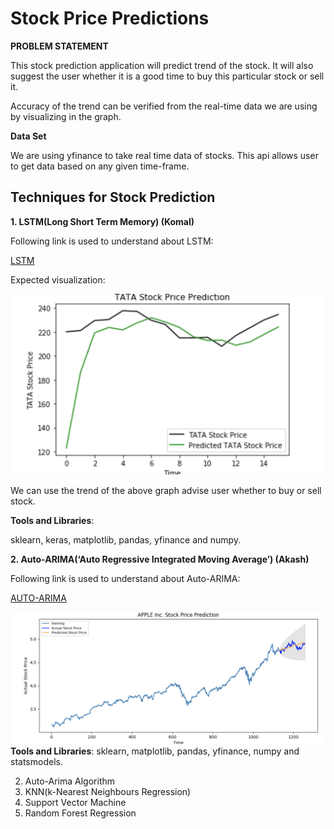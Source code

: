 # Stock Price Predictions

**PROBLEM STATEMENT**

This stock prediction application will predict trend of the stock. It will also suggest the user whether it is a good time to buy this particular stock or sell it. 

Accuracy of the trend can be verified from the real-time data we are using by visualizing in the graph.

**Data Set**

We are using yfinance to take real time data of stocks. This api allows user to get data based on any given time-frame.

## Techniques for Stock Prediction

**1. LSTM(Long Short Term Memory) (Komal)**

Following link is used to understand about LSTM:

[LSTM](https://colah.github.io/posts/2015-08-Understanding-LSTMs/)

Expected visualization:

![picture](images/lstm_stock_trend.png)

We can use the trend of the above graph advise user whether to buy or sell stock.

**Tools and Libraries**:

sklearn, keras, matplotlib, pandas, yfinance and numpy.

**2. Auto-ARIMA(‘Auto Regressive Integrated Moving Average’) (Akash)**

Following link is used to understand about Auto-ARIMA:

[AUTO-ARIMA](https://www.machinelearningplus.com/time-series/arima-model-time-series-forecasting-python/#:~:text=ARIMA%2C%20short%20for%20'AutoRegressive%20Integrated,to%20predict%20the%20future%20values)

![picture](images/Auto_ARIMA_pred.png)
**Tools and Libraries**:
sklearn, matplotlib, pandas, yfinance, numpy and statsmodels.

2. Auto-Arima Algorithm
4. KNN(k-Nearest Neighbours Regression)
5. Support Vector Machine
6. Random Forest Regression
